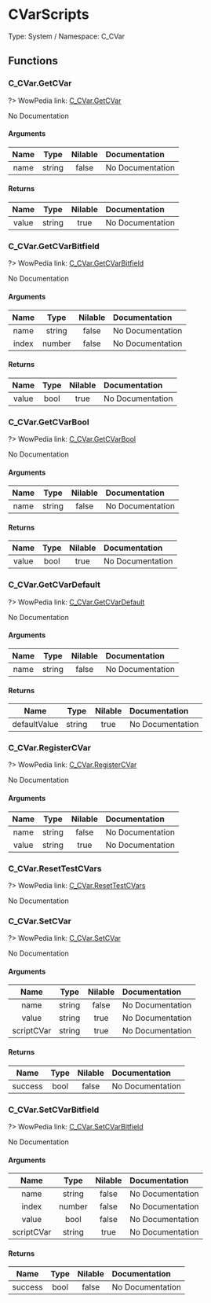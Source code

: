# CVarScripts

Type: System / Namespace: C_CVar

## Functions

### C_CVar.GetCVar
?> WowPedia link: [C_CVar.GetCVar](https://wow.gamepedia.com/API_C_CVar.GetCVar)

No Documentation

#### Arguments
|Name|Type|Nilable|Documentation|
|:---:|:---:|:---:|:---|
|name|string|false|No Documentation|
#### Returns
|Name|Type|Nilable|Documentation|
|:---:|:---:|:---:|:---|
|value|string|true|No Documentation|
### C_CVar.GetCVarBitfield
?> WowPedia link: [C_CVar.GetCVarBitfield](https://wow.gamepedia.com/API_C_CVar.GetCVarBitfield)

No Documentation

#### Arguments
|Name|Type|Nilable|Documentation|
|:---:|:---:|:---:|:---|
|name|string|false|No Documentation|
|index|number|false|No Documentation|
#### Returns
|Name|Type|Nilable|Documentation|
|:---:|:---:|:---:|:---|
|value|bool|true|No Documentation|
### C_CVar.GetCVarBool
?> WowPedia link: [C_CVar.GetCVarBool](https://wow.gamepedia.com/API_C_CVar.GetCVarBool)

No Documentation

#### Arguments
|Name|Type|Nilable|Documentation|
|:---:|:---:|:---:|:---|
|name|string|false|No Documentation|
#### Returns
|Name|Type|Nilable|Documentation|
|:---:|:---:|:---:|:---|
|value|bool|true|No Documentation|
### C_CVar.GetCVarDefault
?> WowPedia link: [C_CVar.GetCVarDefault](https://wow.gamepedia.com/API_C_CVar.GetCVarDefault)

No Documentation

#### Arguments
|Name|Type|Nilable|Documentation|
|:---:|:---:|:---:|:---|
|name|string|false|No Documentation|
#### Returns
|Name|Type|Nilable|Documentation|
|:---:|:---:|:---:|:---|
|defaultValue|string|true|No Documentation|
### C_CVar.RegisterCVar
?> WowPedia link: [C_CVar.RegisterCVar](https://wow.gamepedia.com/API_C_CVar.RegisterCVar)

No Documentation

#### Arguments
|Name|Type|Nilable|Documentation|
|:---:|:---:|:---:|:---|
|name|string|false|No Documentation|
|value|string|true|No Documentation|
### C_CVar.ResetTestCVars
?> WowPedia link: [C_CVar.ResetTestCVars](https://wow.gamepedia.com/API_C_CVar.ResetTestCVars)

No Documentation

### C_CVar.SetCVar
?> WowPedia link: [C_CVar.SetCVar](https://wow.gamepedia.com/API_C_CVar.SetCVar)

No Documentation

#### Arguments
|Name|Type|Nilable|Documentation|
|:---:|:---:|:---:|:---|
|name|string|false|No Documentation|
|value|string|true|No Documentation|
|scriptCVar|string|true|No Documentation|
#### Returns
|Name|Type|Nilable|Documentation|
|:---:|:---:|:---:|:---|
|success|bool|false|No Documentation|
### C_CVar.SetCVarBitfield
?> WowPedia link: [C_CVar.SetCVarBitfield](https://wow.gamepedia.com/API_C_CVar.SetCVarBitfield)

No Documentation

#### Arguments
|Name|Type|Nilable|Documentation|
|:---:|:---:|:---:|:---|
|name|string|false|No Documentation|
|index|number|false|No Documentation|
|value|bool|false|No Documentation|
|scriptCVar|string|true|No Documentation|
#### Returns
|Name|Type|Nilable|Documentation|
|:---:|:---:|:---:|:---|
|success|bool|false|No Documentation|